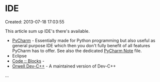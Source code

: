 # IDE

Created: 2013-07-18 17:03:55

This article sum up IDE's there's available.

 * [PyCharm](https://www.jetbrains.com/pycharm/) - Essentially made for Python programming but also useful as general purpose IDE which then you don't fully benefit of all features PyCharm has to offer. See also the dedicated [PyCharm Note](Python/Python3/pycharm.md) file.
 * Eclipse
 * [Code :: Blocks](http://www.codeblocks.org) -
 * [Orwell Dev-C++](http://sourceforge.net/projects/orwelldevcpp/) - A maintained version of Dev-C++

...
